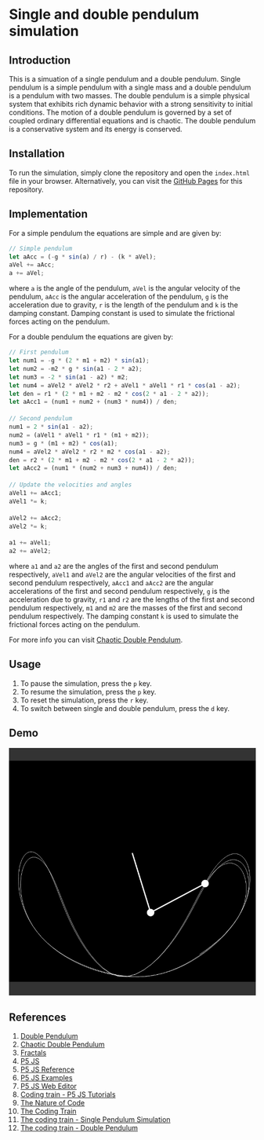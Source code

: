 # Single and double pendulum simulation

## Introduction

This is a simuation of a single pendulum and a double pendulum. Single pendulum is a simple pendulum with a single mass and a double pendulum is a pendulum with two masses. The double pendulum is a simple physical system that exhibits rich dynamic behavior with a strong sensitivity to initial conditions. The motion of a double pendulum is governed by a set of coupled ordinary differential equations and is chaotic. The double pendulum is a conservative system and its energy is conserved.

## Installation

To run the simulation, simply clone the repository and open the `index.html` file in your browser. Alternatively, you can visit the [GitHub Pages](https://ghostscypher.github.io/pendulum_simulation/src/index.html) for this repository.

## Implementation

For a simple pendulum the equations are simple and are given by:
```javascript
// Simple pendulum
let aAcc = (-g * sin(a) / r) - (k * aVel);
aVel += aAcc;
a += aVel;
```

where `a` is the angle of the pendulum, `aVel` is the angular velocity of the pendulum, `aAcc` is the angular acceleration of the pendulum, `g` is the acceleration due to gravity, `r` is the length of the pendulum and `k` is the damping constant. Damping constant is used to simulate the frictional forces acting on the pendulum.

For a double pendulum the equations are given by:

```javascript
// First pendulum
let num1 = -g * (2 * m1 + m2) * sin(a1);
let num2 = -m2 * g * sin(a1 - 2 * a2);
let num3 = -2 * sin(a1 - a2) * m2;
let num4 = aVel2 * aVel2 * r2 + aVel1 * aVel1 * r1 * cos(a1 - a2);
let den = r1 * (2 * m1 + m2 - m2 * cos(2 * a1 - 2 * a2));
let aAcc1 = (num1 + num2 + (num3 * num4)) / den;

// Second pendulum
num1 = 2 * sin(a1 - a2);
num2 = (aVel1 * aVel1 * r1 * (m1 + m2));
num3 = g * (m1 + m2) * cos(a1);
num4 = aVel2 * aVel2 * r2 * m2 * cos(a1 - a2);
den = r2 * (2 * m1 + m2 - m2 * cos(2 * a1 - 2 * a2));
let aAcc2 = (num1 * (num2 + num3 + num4)) / den;

// Update the velocities and angles
aVel1 += aAcc1;
aVel1 *= k;

aVel2 += aAcc2;
aVel2 *= k;

a1 += aVel1;
a2 += aVel2;
```

where `a1` and `a2` are the angles of the first and second pendulum respectively, `aVel1` and `aVel2` are the angular velocities of the first and second pendulum respectively, `aAcc1` and `aAcc2` are the angular accelerations of the first and second pendulum respectively, `g` is the acceleration due to gravity, `r1` and `r2` are the lengths of the first and second pendulum respectively, `m1` and `m2` are the masses of the first and second pendulum respectively. The damping constant `k` is used to simulate the frictional forces acting on the pendulum.

For more info you can visit [Chaotic Double Pendulum](https://www.myphysicslab.com/pendulum/double-pendulum-en.html).

## Usage

1. To pause the simulation, press the `p` key.
2. To resume the simulation, press the `p` key.
3. To reset the simulation, press the `r` key.
4. To switch between single and double pendulum, press the `d` key.

## Demo

<img src="https://raw.githubusercontent.com/ghostscypher/pendulum_simulation/output/demo.gif" alt="Pendulum Simulation">

## References

1. [Double Pendulum](https://en.wikipedia.org/wiki/Double_pendulum)
2. [Chaotic Double Pendulum](https://www.myphysicslab.com/pendulum/double-pendulum-en.html)
3. [Fractals](https://en.wikipedia.org/wiki/Fractal)
4. [P5 JS](https://p5js.org/)
5. [P5 JS Reference](https://p5js.org/reference/)
6. [P5 JS Examples](https://p5js.org/examples/)
7. [P5 JS Web Editor](https://editor.p5js.org/)
8. [Coding train - P5 JS Tutorials](https://www.youtube.com/user/shiffman/playlists?view=50&sort=dd&shelf_id=14)
9. [The Nature of Code](https://natureofcode.com/)
10. [The Coding Train](https://thecodingtrain.com/)
11. [The coding train - Single Pendulum Simulation](https://www.youtube.com/watch?v=NBWMtlbbOag&ab_channel=TheCodingTrain)
12. [The coding train - Double Pendulum](https://www.youtube.com/watch?v=uWzPe_S-RVE&ab_channel=TheCodingTrain)